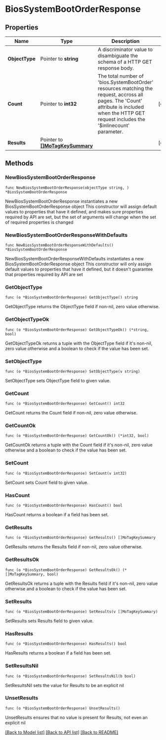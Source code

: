# BiosSystemBootOrderResponse

## Properties

Name | Type | Description | Notes
------------ | ------------- | ------------- | -------------
**ObjectType** | Pointer to **string** | A discriminator value to disambiguate the schema of a HTTP GET response body. | 
**Count** | Pointer to **int32** | The total number of &#39;bios.SystemBootOrder&#39; resources matching the request, accross all pages. The &#39;Count&#39; attribute is included when the HTTP GET request includes the &#39;$inlinecount&#39; parameter. | [optional] 
**Results** | Pointer to [**[]MoTagKeySummary**](mo.TagKeySummary.md) |  | [optional] 

## Methods

### NewBiosSystemBootOrderResponse

`func NewBiosSystemBootOrderResponse(objectType string, ) *BiosSystemBootOrderResponse`

NewBiosSystemBootOrderResponse instantiates a new BiosSystemBootOrderResponse object
This constructor will assign default values to properties that have it defined,
and makes sure properties required by API are set, but the set of arguments
will change when the set of required properties is changed

### NewBiosSystemBootOrderResponseWithDefaults

`func NewBiosSystemBootOrderResponseWithDefaults() *BiosSystemBootOrderResponse`

NewBiosSystemBootOrderResponseWithDefaults instantiates a new BiosSystemBootOrderResponse object
This constructor will only assign default values to properties that have it defined,
but it doesn't guarantee that properties required by API are set

### GetObjectType

`func (o *BiosSystemBootOrderResponse) GetObjectType() string`

GetObjectType returns the ObjectType field if non-nil, zero value otherwise.

### GetObjectTypeOk

`func (o *BiosSystemBootOrderResponse) GetObjectTypeOk() (*string, bool)`

GetObjectTypeOk returns a tuple with the ObjectType field if it's non-nil, zero value otherwise
and a boolean to check if the value has been set.

### SetObjectType

`func (o *BiosSystemBootOrderResponse) SetObjectType(v string)`

SetObjectType sets ObjectType field to given value.


### GetCount

`func (o *BiosSystemBootOrderResponse) GetCount() int32`

GetCount returns the Count field if non-nil, zero value otherwise.

### GetCountOk

`func (o *BiosSystemBootOrderResponse) GetCountOk() (*int32, bool)`

GetCountOk returns a tuple with the Count field if it's non-nil, zero value otherwise
and a boolean to check if the value has been set.

### SetCount

`func (o *BiosSystemBootOrderResponse) SetCount(v int32)`

SetCount sets Count field to given value.

### HasCount

`func (o *BiosSystemBootOrderResponse) HasCount() bool`

HasCount returns a boolean if a field has been set.

### GetResults

`func (o *BiosSystemBootOrderResponse) GetResults() []MoTagKeySummary`

GetResults returns the Results field if non-nil, zero value otherwise.

### GetResultsOk

`func (o *BiosSystemBootOrderResponse) GetResultsOk() (*[]MoTagKeySummary, bool)`

GetResultsOk returns a tuple with the Results field if it's non-nil, zero value otherwise
and a boolean to check if the value has been set.

### SetResults

`func (o *BiosSystemBootOrderResponse) SetResults(v []MoTagKeySummary)`

SetResults sets Results field to given value.

### HasResults

`func (o *BiosSystemBootOrderResponse) HasResults() bool`

HasResults returns a boolean if a field has been set.

### SetResultsNil

`func (o *BiosSystemBootOrderResponse) SetResultsNil(b bool)`

 SetResultsNil sets the value for Results to be an explicit nil

### UnsetResults
`func (o *BiosSystemBootOrderResponse) UnsetResults()`

UnsetResults ensures that no value is present for Results, not even an explicit nil

[[Back to Model list]](../README.md#documentation-for-models) [[Back to API list]](../README.md#documentation-for-api-endpoints) [[Back to README]](../README.md)


